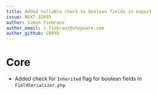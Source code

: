 ```yaml
---
title: Added nullable check to boolean fields in export
issue: NEXT-32093
author: Simon Fiebranz
author_email: s.fiebranz@shopware.com
author_github: CR0YD
---
```

# Core
* Added check for `Inherited` flag for boolean fields in `FieldSerializer.php`
